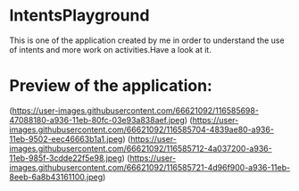 # IntentsPlayground
This is one of the application created by me in order to understand the use of intents and more work on activities.Have a look at it.

# Preview of the application:

(https://user-images.githubusercontent.com/66621092/116585698-47088180-a936-11eb-80fc-03e93a838aef.jpeg)
(https://user-images.githubusercontent.com/66621092/116585704-4839ae80-a936-11eb-9502-eec46663b1a1.jpeg)
(https://user-images.githubusercontent.com/66621092/116585712-4a037200-a936-11eb-985f-3cdde22f5e98.jpeg)
(https://user-images.githubusercontent.com/66621092/116585721-4d96f900-a936-11eb-8eeb-6a8b43161100.jpeg)
